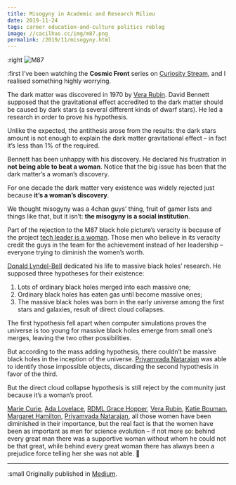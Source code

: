 ```yaml
---
title: Misogyny in Academic and Research Milieu
date: 2019-11-24
tags: career education-and-culture politics reblog
image: //cacilhas.cc/img/m87.png
permalink: /2019/11/misogyny.html
---
```

[image]: {{{image}}}
[Ada Lovelace]: https://www.biography.com/scholar/ada-lovelace
[Curiosity Stream]: https://curiositystream.com/
[Donald Lyndel-Bell]: https://www.nature.com/articles/d41586-018-02579-w
[Katie Bouman]: http://users.cms.caltech.edu/~klbouman/
[Margaret Hamilton]: https://www.britannica.com/biography/Margaret-Hamilton-American-computer-scientist
[Marie Curie]: https://www.nobelprize.org/prizes/physics/1903/marie-curie/biographical/
[Medium]: https://cacilhas.medium.com/misogyny-in-academic-and-research-milieu-a0de47ee49ec
[Priyamvada Natarajan]: https://www.quantamagazine.org/priyamvada-natarajan-maps-the-invisible-universe-20190204/
[RDML Grace Hopper]: https://www.britannica.com/biography/Grace-Hopper
[Vera Rubin]: https://scientificwomen.net/women/rubin-vera-86

:right ![M87][image]

:first I’ve been watching the **Cosmic Front** series on [Curiosity Stream][],
and I realised something highly worrying.

The dark matter was discovered in 1970 by [Vera Rubin][]. David Bennett supposed
that the gravitational effect accredited to the dark matter should be caused by
dark stars (a several different kinds of dwarf stars). He led a research in
order to prove his hypothesis.

Unlike the expected, the antithesis arose from the results: the dark stars
amount is not enough to explain the dark matter gravitational effect – in fact
it’s less than 1% of the required.

Bennett has been unhappy with his discovery. He declared his frustration in
**not being able to beat a woman**. Notice that the big issue has been that the
dark matter’s a woman’s discovery.

For one decade the dark matter very existence was widely rejected just because
**it’s a woman’s discovery**.

We thought misogyny was a 4chan guys’ thing, fruit of gamer lists and things
like that, but it isn’t: **the misogyny is a social institution**.

Part of the rejection to the M87 black hole picture’s veracity is because of the
project [tech leader is a woman][Katie Bouman]. Those men who believe in its
veracity credit the guys in the team for the achievement instead of her
leadership – everyone trying to diminish the women’s worth.

[Donald Lyndel-Bell][] dedicated his life to massive black holes’ research. He
supposed three hypotheses for their existence:

1. Lots of ordinary black holes merged into each massive one;
1. Ordinary black holes has eaten gas until become massive ones;
1. The massive black holes was born in the early universe among the first stars
   and galaxies, result of direct cloud collapses.

The first hypothesis fell apart when computer simulations proves the universe is
too young for massive black holes emerge from small one’s merges, leaving the
two other possibilities.

But according to the mass adding hypothesis, there couldn’t be massive black
holes in the inception of the universe. [Priyamvada Natarajan][] was able to
identify those impossible objects, discarding the second hypothesis in favor of
the third.

But the direct cloud collapse hypothesis is still reject by the community just
because it’s a woman’s proof.

[Marie Curie][], [Ada Lovelace][], [RDML Grace Hopper][], [Vera Rubin][],
[Katie Bouman][], [Margaret Hamilton][], [Priyamvada Natarajan][], all those
women have been diminished in their importance, but the real fact is that the
women have been as important as men for science evolution – if not more so:
behind every great man there was a supportive woman without whom he could not
be that great, while behind every great woman there has always been a prejudice
force telling her she was not able. 🐝

-----

:small Originally published in [Medium][].
